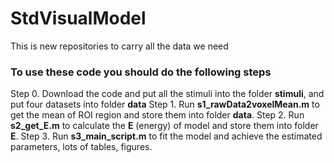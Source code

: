 # StdVisualModel
This is new repositories to carry all the data we need

### To use these code you should do the following steps
Step 0. Download the code and put all the stimuli into the folder **stimuli**, and put four datasets into folder **data**
Step 1. Run **s1_rawData2voxelMean.m** to get the mean of ROI region and store them into folder **data**. 
Step 2. Run **s2_get_E.m** to calculate the **E** (energy) of model and store them into folder **E**.
Step 3. Run **s3_main_script.m** to fit the model and achieve the estimated parameters, lots of tables, figures. 

